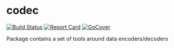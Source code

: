 # codec

[![Build Status][circleci-badge]][circleci-link]
[![Report Card][report-badge]][report-link]
[![GoCover][cover-badge]][cover-link]

Package contains a set of tools around data encoders/decoders

[circleci-badge]: https://circleci.com/gh/tiny-go/codec.svg?style=shield
[circleci-link]: https://circleci.com/gh/tiny-go/codec
[report-badge]: https://goreportcard.com/badge/github.com/tiny-go/codec
[report-link]: https://goreportcard.com/report/github.com/tiny-go/codec
[cover-badge]: https://gocover.io/_badge/github.com/tiny-go/codec
[cover-link]: https://gocover.io/github.com/tiny-go/codec
